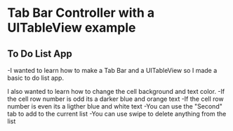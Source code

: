 # Tab Bar Controller with a UITableView example

## To Do List App
-I wanted to learn how to make a Tab Bar and a UITableView so I made a basic to do list app.
   
I also wanted to learn how to change the cell background and text color.
  -If the cell row number is odd its a darker blue and orange text
  -If the cell row number is even its a ligther blue and white text
-You can use the "Second" tab to add to the current list
-You can use swipe to delete anything from the list
